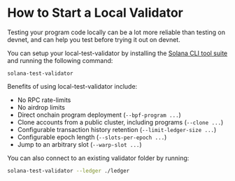 # How to Start a Local Validator

Testing your program code locally can be a lot more reliable than testing on
devnet, and can help you test before trying it out on devnet.

You can setup your local-test-validator by installing the
[Solana CLI tool suite](/docs/intro/installation.md) and running the following
command:

```shell
solana-test-validator
```

Benefits of using local-test-validator include:

- No RPC rate-limits
- No airdrop limits
- Direct onchain program deployment (`--bpf-program ...`)
- Clone accounts from a public cluster, including programs (`--clone ...`)
- Configurable transaction history retention (`--limit-ledger-size ...`)
- Configurable epoch length (`--slots-per-epoch ...`)
- Jump to an arbitrary slot (`--warp-slot ...`)

You can also connect to an existing validator folder by running:

```sh
solana-test-validator --ledger ./ledger
```
